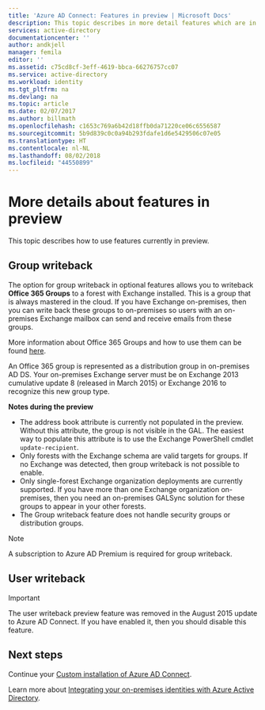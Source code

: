 ```yaml
---
title: 'Azure AD Connect: Features in preview | Microsoft Docs'
description: This topic describes in more detail features which are in preview in Azure AD Connect.
services: active-directory
documentationcenter: ''
author: andkjell
manager: femila
editor: ''
ms.assetid: c75cd8cf-3eff-4619-bbca-66276757cc07
ms.service: active-directory
ms.workload: identity
ms.tgt_pltfrm: na
ms.devlang: na
ms.topic: article
ms.date: 02/07/2017
ms.author: billmath
ms.openlocfilehash: c1653c769a6b42d18ffb0da71220ce06c6556587
ms.sourcegitcommit: 5b9d839c0c0a94b293fdafe1d6e5429506c07e05
ms.translationtype: HT
ms.contentlocale: nl-NL
ms.lasthandoff: 08/02/2018
ms.locfileid: "44550899"
---
```

# <a name="more-details-about-features-in-preview"></a>More details about features in preview
This topic describes how to use features currently in preview.

## <a name="group-writeback"></a>Group writeback
The option for group writeback in optional features allows you to writeback **Office 365 Groups** to a forest with Exchange installed. This is a group that is always mastered in the cloud. If you have Exchange on-premises, then you can write back these groups to on-premises so users with an on-premises Exchange mailbox can send and receive emails from these groups.

More information about Office 365 Groups and how to use them can be found [here](http://aka.ms/O365g).

An Office 365 group is represented as a distribution group in on-premises AD DS. Your on-premises Exchange server must be on Exchange 2013 cumulative update 8 (released in March 2015) or Exchange 2016 to recognize this new group type.

**Notes during the preview**

* The address book attribute is currently not populated in the preview. Without this attribute, the group is not visible in the GAL. The easiest way to populate this attribute is to use the Exchange PowerShell cmdlet `update-recipient`.
* Only forests with the Exchange schema are valid targets for groups. If no Exchange was detected, then group writeback is not possible to enable.
* Only single-forest Exchange organization deployments are currently supported. If you have more than one Exchange organization on-premises, then you need an on-premises GALSync solution for these groups to appear in your other forests.
* The Group writeback feature does not handle security groups or distribution groups.

> [!NOTE]
> A subscription to Azure AD Premium is required for group writeback.
> 
>

## <a name="user-writeback"></a>User writeback
> [!IMPORTANT]
> The user writeback preview feature was removed in the August 2015 update to Azure AD Connect. If you have enabled it, then you should disable this feature.
>
>

## <a name="next-steps"></a>Next steps
Continue your [Custom installation of Azure AD Connect](active-directory-aadconnect-get-started-custom.md).

Learn more about [Integrating your on-premises identities with Azure Active Directory](active-directory-aadconnect.md).
